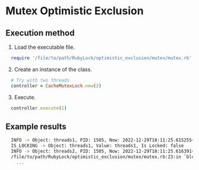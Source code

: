 # Mutex Optimistic Exclusion

## Execution method
1. Load the executable file.
```ruby
  require '/file/to/path/RubyLock/optimistic_exclusion/mutex/mutex.rb'
```

2. Create an instance of the class.
```ruby
  # Try with two threads
  controller = CacheMutexLock.new(2)
```

3. Execute.
```ruby
  controller.execute(1)
```

## Example results
```bash
  INFO -> Object: threads1, PID: 1505, Now: 2022-12-29T18:11:25.615255+09:00, Is Locked: true, Lock Version: 1
  IS_LOCKING -> Object: threads1, Value: threads1, Is Locked: false
  INFO -> Object: threads2, PID: 1505, Now: 2022-12-29T18:11:25.616391+09:00, Is Locked: true, Lock Version: 2
  /file/to/path/RubyLock/optimistic_exclusion/mutex/mutex.rb:23:in `block (2 levels) in execute': This is stale! (RuntimeError)
    ...
```
